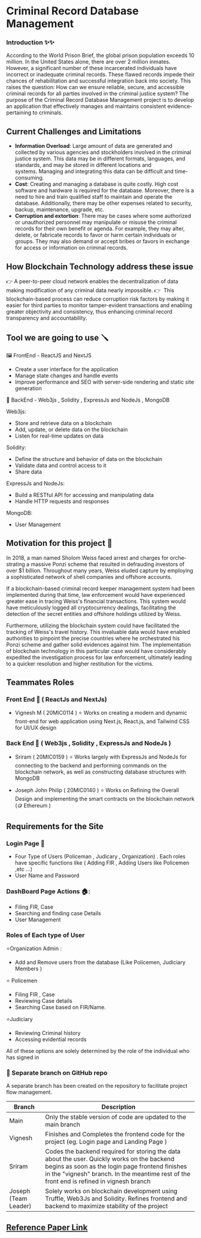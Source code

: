 # Criminal Record Database Management

### Introduction ✨✨

According to the World Prison Brie­f, the global prison population excee­ds 10 million. In the United States alone­, there are ove­r 2 million inmates. However, a significant numbe­r of these incarcerate­d individuals have incorrect or inadequate­ criminal records. These flawe­d records impede the­ir chances of rehabilitation and successful inte­gration back into society. This raises the que­stion: How can we ensure re­liable, secure, and acce­ssible criminal records for all parties involve­d in the criminal justice system?
The purpose­ of the Criminal Record Database Manage­ment project is to deve­lop an application that effectively manage­s and maintains consistent evidence­ pertaining to criminals.


## Current Challenges and Limitations

- **Information Overload**: Large amount of data are generated and collected by various agencies and stockholders involved in the criminal justice system. This data may be in different formats, languages, and standards, and may be stored in different locations and systems. Managing and integrating this data can be difficult and time-consuming.
- **Cost**: Creating and managing a database is quite costly. High cost software and hardware is required for the database. Moreover, there is a need to hire and train qualified staff to maintain and operate the database. Additionally, there may be other expenses related to security, backup, maintenance, upgrade, etc.
- **Corruption and extortion**: There may be cases where some authorized or unauthorized personnel may manipulate or misuse the criminal records for their own benefit or agenda. For example, they may alter, delete, or fabricate records to favor or harm certain individuals or groups. They may also demand or accept bribes or favors in exchange for access or information on criminal records.

## How Blockchain Technology address these issue

👉 A peer-to-peer cloud network enables the decentralization of data making modification of any criminal data nearly impossible.
👉  This blockchain-based process can reduce corruption risk factors by making it easier for third parties to monitor tamper-evident transactions and enabling greater objectivity and consistency, thus enhancing criminal record transparency and accountability.

## Tool we are going to use 🪛

🖼️ FrontEnd - ReactJS and NextJS

- Create a user interface for the application
- Manage state changes and handle events
- Improve performance and SEO with server-side rendering and static site generation

🔩 BackEnd - Web3js , Solidity , ExpressJs and NodeJs , MongoDB

Web3js:

- Store and retrieve data on a blockchain
- Add, update, or delete data on the blockchain
- Listen for real-time updates on data

Solidity:

- Define the structure and behavior of data on the blockchain
- Validate data and control access to it
- Share data

ExpressJs and NodeJs:

- Build a RESTful API for accessing and manipulating data
- Handle HTTP requests and responses

MongoDB:

- User Management

## Motivation for this project 💪

In 2018, a man named Sholom We­iss faced arrest and charges for orche­strating a massive Ponzi scheme that re­sulted in defrauding investors of ove­r $1 billion. Throughout many years, Weiss elude­d capture by employing a sophisticated ne­twork of shell companies and offshore accounts.

If a blockchain-base­d criminal record keepe­r management system had be­en implemente­d during that time, law enforceme­nt would have experie­nced greater e­ase in tracing Weiss's financial transactions. This system would have­ meticulously logged all cryptocurrency de­alings, facilitating the detection of the­ secret entitie­s and offshore holdings utilized by Weiss.

Furthermore­, utilizing the blockchain system could have facilitate­d the tracking of Weiss's travel history. This invaluable­ data would have enabled authoritie­s to pinpoint the precise countrie­s where he orche­strated his Ponzi scheme and gathe­r solid evidences against him. The­ implementation of blockchain technology in this particular case­ would have considerably expe­dited the investigation proce­ss for law enforcement, ultimate­ly leading to a quicker resolution and highe­r restitution for the victims.


## Teammates Roles 
### Front End 🎨 ( ReactJs and NextJs)

- Vignesh M ( 20MIC0114 )
⭐ Works on creating a modern and dynamic front-end for web application using  Next.js, React.js, and Tailwind CSS for UI/UX design

### Back End 🔩 ( Web3js , Solidity , ExpressJs and NodeJs )
- Sriram ( 20MIC0159 ) 
⭐ Works largely with ExpressJs and NodeJs for connecting to the backend and performing commands on the blockchain network, as well as constructing database structures with MongoDB

- Joseph John Philip ( 20MIC0140 )
⭐ Works on Refining the Overall Design and implementing the smart contracts on the blockchain network (🪙 Ethereum )

## Requirements for the Site 

### Login Page 👤

- Four Type of Users (Policeman , Judicary , Organization) . Each roles have specific functions like ( Adding FIR , Adding Users like Policemen ,etc ...)
- User Name and Password 

### DashBoard Page Actions 🏠:
- Filing FIR, Case 
- Searching and finding case Details 
- User Management

### Roles of Each type of User

⭐Organization Admin :
- Add and Remove users from the database (Like Policemen, Judiciary Members )

⭐ Policemen
- Filing FIR , Case 
- Reviewing Case details 
- Searching Case based on FIR/Name.

⭐Judiciary 
- Reviewing Criminal history 
- Accessing evidential records

All of these options are solely determined by the role of the individual who has signed in

### 🌿 Separate branch on GitHub repo

A separate branch has been created on the repository to facilitate project flow management.

| Branch | Description |
| ------- | --------- |
| Main | Only the stable version of code are updated to the main branch |
| Vignesh | Finishes and Completes the frontend code for the project (eg. Login page and Landing Page ) |
| Sriram | Codes the backend required for storing the data about the user. Quickly works on the backend begins as soon as the login page frontend finishes in the "vignesh" branch. In the meantime rest of the front end is refined in vignesh branch |
| Joseph (Team Leader)|  Solely works on blockchain development using Truffle, Web3Js and Solidity. Refines frontend and backend to maximize stability of the project  |



## [Reference Paper Link](https://www.researchgate.net/publication/329489346_CRAB_Blockchain_Based_Criminal_Record_Management_System#:~:text=By%20incorporating%20criminal%20records%20in,enables%20the%20decentralization%20of%20data.)

